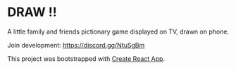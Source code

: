 # DRAW !!

A little family and friends pictionary game displayed on TV, drawn on phone.

Join development: https://discord.gg/NtuSgBm

This project was bootstrapped with [Create React App](https://github.com/facebookincubator/create-react-app).
